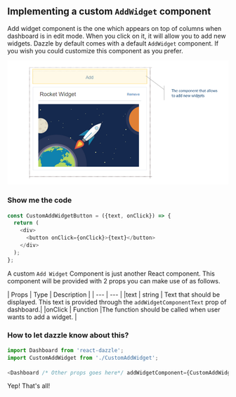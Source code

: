 ## Implementing a custom `AddWidget` component
Add widget component is the one which appears on top of columns when dashboard is in edit mode. When you click on it, it will allow you to add new widgets. Dazzle by default comes with a default `AddWidget` component. If you wish you could customize this component as you prefer.

![Add Widget](./images/AddWidget.png)

### Show me the code

```javascript
const CustomAddWidgetButton = ({text, onClick}) => {
  return (
    <div>
      <button onClick={onClick}>{text}</button>
    </div>
  );
};
```

A custom `Add Widget` Component is just another React component. This component will be provided with 2 props you can make use of as follows.

| Props | Type |  Description |
| --- | --- |
|text | string | Text that should be displayed. This text is provided through the `addWidgetComponentText` prop of dashboard.|
|onClick | Function |The function should be called when user wants to add a widget. |

### How to let dazzle know about this?
```javascript
import Dashboard from 'react-dazzle';
import CustomAddWidget from './CustomAddWidget';

<Dashboard /* Other props goes here*/ addWidgetComponent={CustomAddWidget}  />
```

Yep! That's all!
